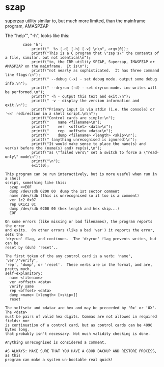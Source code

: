 # szap
superzap utility similar to, but much more limited, than the mainframe program, AMASPZAP

The "help"', "-h", looks like this:

            case 'h':
                printf("  %s [-d] [-h] [-v] \n\n", argv[0]);
                printf("This is a C program that \"zap's\" the contents of a file, similar, but not identical\n");
                printf("to, the IBM utility SPZAP, Superzap, IMASPZAP or AMASPZAP on the mainframe.  It is\n");
                printf("not nearly as sophisticated.  It has three command line flags:\n");
                printf(" --debug (-x) - set debug mode. output some debug info.\n");
                printf(" --dryrun (-d) - set dryrun mode. ino writes will be performed.\n");
                printf(" -h - output this text and exit.\n");
                printf(" -v - display the version information and exit.\n");
                printf("Primary input is via stdin (i.e. the console) or '<<' redirection in a shell script.\n\n");
                printf("Control cards are simple:\n");
                printf("    name <filename>\n");
                printf("    ver  <offset> <data>\n");
                printf("    rep  <offset> <data>\n");
                printf("    dump <filename> <length> <skip>\n");
                printf(" (anything unrecognised is ignored)\n");
                printf("It would make sense to place the name(s) and ver(s) before the (name(s) and) rep(s),\n");
                printf("as \"failed vers\" set a switch to force a \"read-only\" mode\n");
                printf("\n");
                exit(0);

    This program can be run interactively, but is more useful when run in a shell
    script, something like this:
      szap <<EOF
      dump /dev/sdb 0200 00  dump the 1st sector comment
      name /dev/sdb (this is unrecognised so it too is a comment)
      ver 1c2 0x07
      rep 0X1c2 0C
      dump /dev/sdb 0200 00 (hex length and hex skip...)
      EOF

    On some errors (like missing or bad filenames), the program reports the error
    and exits.  On other errors (like a bad 'ver') it reports the error, sets the
    'dryrun' flag, and continues.  The 'dryrun' flag prevents writes, but can be
    reset by (duh) 'reset'..

    The first token of the any control card is a verb: 'name', 'ver'/'verify',
    'rep', 'dump', or 'reset'.  These verbs are in the format, and are, pretty much,
    self-explanitory:
      name <filename>
      ver <offset> <data>
      verify same
      rep <offset> <data>
      dump <name> [<length> [<skip>]]
      reset

    The <offset> and <data> are hex and may be preceeded by '0x' or '0X'.  The <data>
    must be pairs of valid hex digits. Commas are not allowed in required fields: nor
    is continuation of a control card, but as control cards can be 4096 bytes long,
    that probably isn't necessary. Not much validity checking is done.

    Anything unrecognised is considered a comment.

    AS ALWAYS: MAKE SURE THAT YOU HAVE A GOOD BACKUP AND RESTORE PROCESS, as this
    program can make a system un-bootable real quick!
